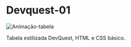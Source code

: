 # Devquest-01

![Animação-tabela](https://user-images.githubusercontent.com/93218468/172954116-3a62f008-5118-4c9f-8b4d-3b67262f156d.gif)

Tabela estilizada DevQuest, HTML e CSS básico.
